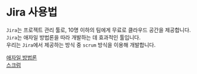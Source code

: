 # Jira 사용법

`Jira`는 프로젝트 관리 툴로, 10명 이하의 팀에게 무료로 클라우드 공간을 제공합니다.   
`Jira`는 애자일 방법론을 따라 개발하는 데 효과적인 툴입니다.   
우리는 `Jira`에서 제공하는 방식 중 `scrum` 방식을 이용해 개발합니다.

[애자일 방법론](https://github.com/MyeongWoonJang/cpp-study/blob/main/readme/agile_methodology.md)   
[스크럼](https://github.com/MyeongWoonJang/cpp-study/blob/main/readme/scrum.md)   
